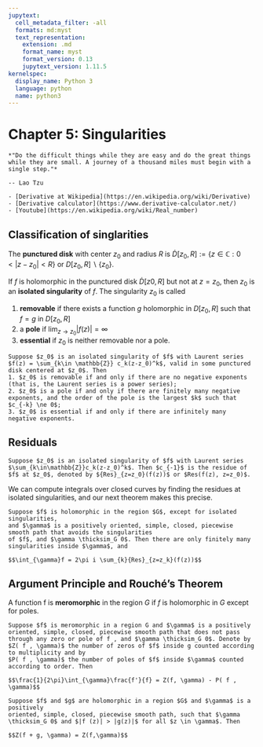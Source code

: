 ```yaml
---
jupytext:
  cell_metadata_filter: -all
  formats: md:myst
  text_representation:
    extension: .md
    format_name: myst
    format_version: 0.13
    jupytext_version: 1.11.5
kernelspec:
  display_name: Python 3
  language: python
  name: python3
---
```


# Chapter 5: Singularities

```{epigraph}
*"Do the difficult things while they are easy and do the great things while they are small. A journey of a thousand miles must begin with a single step."*

-- Lao Tzu
```

```{seealso}
- [Derivative at Wikipedia](https://en.wikipedia.org/wiki/Derivative)
- [Derivative calculator](https://www.derivative-calculator.net/)
- [Youtube](https://en.wikipedia.org/wiki/Real_number) 
```
## Classification of singlarities
The **punctured disk** with center $z_0$ and radius $R$ is $\dot{D}[z_0, R] := \{z \in \mathbb{C} : 0<|z-z_0| < R\}$ or $D[z_0, R]\backslash\{z_0\}$.


If $f$ is holomorphic in the punctured disk $\dot{D}[z0, R]$ but not at $z = z_0$,
then $z_0$ is an **isolated singularity** of $f$. The singularity $z_0$ is called

1. **removable** if there exists a function $g$ holomorphic in $D[z_0, R]$ such that $f = g$ in $D[z_0, R]$
2. a **pole** if $\lim_{z\rightarrow z_0} |f(z)| = \infty$
3. **essential** if $z_0$ is neither removable nor a pole.

````{prf:theorem}
Suppose $z_0$ is an isolated singularity of $f$ with Laurent series $f(z) = \sum_{k\in \mathbb{Z}} c_k(z-z_0)^k$, valid in some punctured disk centered at $z_0$. Then
1. $z_0$ is removable if and only if there are no negative exponents (that is, the Laurent series is a power series);
2. $z_0$ is a pole if and only if there are finitely many negative exponents, and the order of the pole is the largest $k$ such that $c_{-k} \ne 0$;
3. $z_0$ is essential if and only if there are infinitely many negative exponents.
````

## Residuals

````{prf:definition}
Suppose $z_0$ is an isolated singularity of $f$ with Laurent series $\sum_{k\in\mathbb{Z}}c_k(z-z_0)^k$. Then $c_{-1}$ is the residue of $f$ at $z_0$, denoted by ${Res}_{z=z_0}(f(z))$ or $Res(f(z), z=z_0)$.
````

We can compute integrals over closed curves by finding the
residues at isolated singularities, and our next theorem makes this precise.


````{prf:theorem} Residue Theorem
Suppose $f$ is holomorphic in the region $G$, except for isolated singularities,
and $\gamma$ is a positively oriented, simple, closed, piecewise smooth path that avoids the singularities
of $f$, and $\gamma \thicksim_G 0$. Then there are only finitely many singularities inside $\gamma$, and

$$\int_{\gamma}f = 2\pi i \sum_{k}{Res}_{z=z_k}(f(z))$$
````

## Argument Principle and Rouché’s Theorem
A function f is **meromorphic** in the region $G$ if $f$ is holomorphic in $G$ except for
poles.

````{prf:theorem} Argument Principle
Suppose $f$ is meromorphic in a region G and $\gamma$ is a positively oriented, simple, closed, piecewise smooth path that does not pass through any zero or pole of f , and $\gamma \thicksim_G 0$. Denote by $Z( f , \gamma)$ the number of zeros of $f$ inside g counted according to multiplicity and by
$P( f , \gamma)$ the number of poles of $f$ inside $\gamma$ counted according to order. Then

$$\frac{1}{2\pi}\int_{\gamma}\frac{f'}{f} = Z(f, \gamma) - P( f , \gamma)$$
````

````{prf:theorem} Rouché’s Theorem
Suppose $f$ and $g$ are holomorphic in a region $G$ and $\gamma$ is a positively
oriented, simple, closed, piecewise smooth path, such that $\gamma \thicksim_G 0$ and $|f (z)| > |g(z)|$ for all $z \in \gamma$. Then

$$Z(f + g, \gamma) = Z(f,\gamma)$$
````

